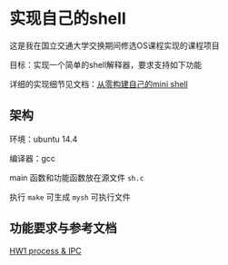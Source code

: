 # 实现自己的shell

这是我在国立交通大学交换期间修选OS课程实现的课程项目

目标：实现一个简单的shell解释器，要求支持如下功能

详细的实现细节见文档：[从零构建自己的mini shell](./build_mysh.md)

## 架构

环境：ubuntu 14.4

编译器：gcc

main 函数和功能函数放在源文件 `sh.c` 

执行 `make` 可生成 `mysh` 可执行文件

## 功能要求与参考文档

[HW1 process & IPC](./SPEC.md)
